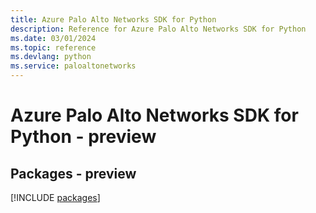 ```yaml
---
title: Azure Palo Alto Networks SDK for Python
description: Reference for Azure Palo Alto Networks SDK for Python
ms.date: 03/01/2024
ms.topic: reference
ms.devlang: python
ms.service: paloaltonetworks
---
```

# Azure Palo Alto Networks SDK for Python - preview
## Packages - preview
[!INCLUDE [packages](palo-alto-networks-index.md)]